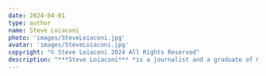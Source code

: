 ```yaml
---
date: 2024-04-01
type: author
name: Steve Loiaconi
photo: 'images/SteveLoiaconi.jpg'
avatar: 'images/SteveLoiaconi.jpg'
copyright: "© Steve Loiaconi 2024 All Rights Reserved"
description: "***Steve Loiaconi*** *is a journalist and a graduate of George Mason University's MFA program. His fiction previously appeared in* Griffel, The Mystery Tribune, Samfiftyfour, Tales of the Fantastic, *and* The Saturday Evening Post, *as well as the anthologies* Dracula’s Guests, P is for Poltergeist, *and* Open All Night. *He lives in Washington, DC with his wife and son, and you can find him on* [Facebook](https://www.facebook.com/stephen.loiaconi/), [Twitter](https://twitter.com/sloiaconi), *and* [his website](https://steveloiaconi.wordpress.com/)."
---
```



